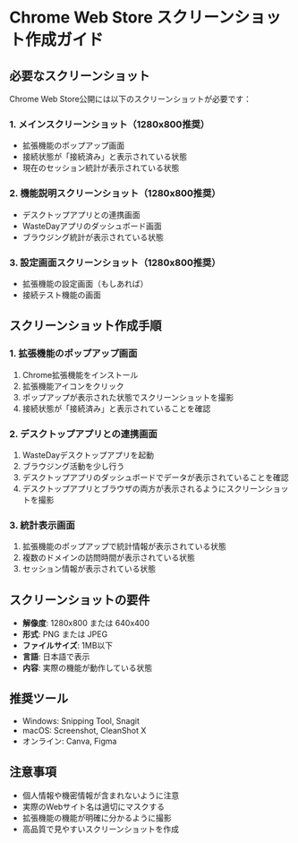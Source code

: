 # Chrome Web Store スクリーンショット作成ガイド

## 必要なスクリーンショット

Chrome Web Store公開には以下のスクリーンショットが必要です：

### 1. メインスクリーンショット（1280x800推奨）
- 拡張機能のポップアップ画面
- 接続状態が「接続済み」と表示されている状態
- 現在のセッション統計が表示されている状態

### 2. 機能説明スクリーンショット（1280x800推奨）
- デスクトップアプリとの連携画面
- WasteDayアプリのダッシュボード画面
- ブラウジング統計が表示されている状態

### 3. 設定画面スクリーンショット（1280x800推奨）
- 拡張機能の設定画面（もしあれば）
- 接続テスト機能の画面

## スクリーンショット作成手順

### 1. 拡張機能のポップアップ画面
1. Chrome拡張機能をインストール
2. 拡張機能アイコンをクリック
3. ポップアップが表示された状態でスクリーンショットを撮影
4. 接続状態が「接続済み」と表示されていることを確認

### 2. デスクトップアプリとの連携画面
1. WasteDayデスクトップアプリを起動
2. ブラウジング活動を少し行う
3. デスクトップアプリのダッシュボードでデータが表示されていることを確認
4. デスクトップアプリとブラウザの両方が表示されるようにスクリーンショットを撮影

### 3. 統計表示画面
1. 拡張機能のポップアップで統計情報が表示されている状態
2. 複数のドメインの訪問時間が表示されている状態
3. セッション情報が表示されている状態

## スクリーンショットの要件

- **解像度**: 1280x800 または 640x400
- **形式**: PNG または JPEG
- **ファイルサイズ**: 1MB以下
- **言語**: 日本語で表示
- **内容**: 実際の機能が動作している状態

## 推奨ツール

- Windows: Snipping Tool, Snagit
- macOS: Screenshot, CleanShot X
- オンライン: Canva, Figma

## 注意事項

- 個人情報や機密情報が含まれないように注意
- 実際のWebサイト名は適切にマスクする
- 拡張機能の機能が明確に分かるように撮影
- 高品質で見やすいスクリーンショットを作成
